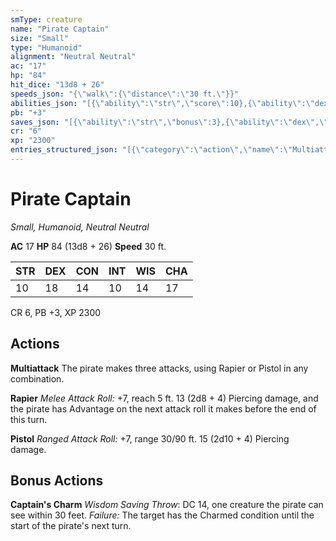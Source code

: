 ```yaml
---
smType: creature
name: "Pirate Captain"
size: "Small"
type: "Humanoid"
alignment: "Neutral Neutral"
ac: "17"
hp: "84"
hit_dice: "13d8 + 26"
speeds_json: "{\"walk\":{\"distance\":\"30 ft.\"}}"
abilities_json: "[{\"ability\":\"str\",\"score\":10},{\"ability\":\"dex\",\"score\":18},{\"ability\":\"con\",\"score\":14},{\"ability\":\"int\",\"score\":10},{\"ability\":\"wis\",\"score\":14},{\"ability\":\"cha\",\"score\":17}]"
pb: "+3"
saves_json: "[{\"ability\":\"str\",\"bonus\":3},{\"ability\":\"dex\",\"bonus\":7},{\"ability\":\"wis\",\"bonus\":5},{\"ability\":\"cha\",\"bonus\":6}]"
cr: "6"
xp: "2300"
entries_structured_json: "[{\"category\":\"action\",\"name\":\"Multiattack\",\"text\":\"The pirate makes three attacks, using Rapier or Pistol in any combination.\"},{\"category\":\"action\",\"name\":\"Rapier\",\"text\":\"*Melee Attack Roll:* +7, reach 5 ft. 13 (2d8 + 4) Piercing damage, and the pirate has Advantage on the next attack roll it makes before the end of this turn.\"},{\"category\":\"action\",\"name\":\"Pistol\",\"text\":\"*Ranged Attack Roll:* +7, range 30/90 ft. 15 (2d10 + 4) Piercing damage.\"},{\"category\":\"bonus\",\"name\":\"Captain's Charm\",\"text\":\"*Wisdom Saving Throw*: DC 14, one creature the pirate can see within 30 feet. *Failure:*  The target has the Charmed condition until the start of the pirate's next turn.\"}]"
---
```


# Pirate Captain
*Small, Humanoid, Neutral Neutral*

**AC** 17
**HP** 84 (13d8 + 26)
**Speed** 30 ft.

| STR | DEX | CON | INT | WIS | CHA |
| --- | --- | --- | --- | --- | --- |
| 10 | 18 | 14 | 10 | 14 | 17 |

CR 6, PB +3, XP 2300

## Actions

**Multiattack**
The pirate makes three attacks, using Rapier or Pistol in any combination.

**Rapier**
*Melee Attack Roll:* +7, reach 5 ft. 13 (2d8 + 4) Piercing damage, and the pirate has Advantage on the next attack roll it makes before the end of this turn.

**Pistol**
*Ranged Attack Roll:* +7, range 30/90 ft. 15 (2d10 + 4) Piercing damage.

## Bonus Actions

**Captain's Charm**
*Wisdom Saving Throw*: DC 14, one creature the pirate can see within 30 feet. *Failure:*  The target has the Charmed condition until the start of the pirate's next turn.
